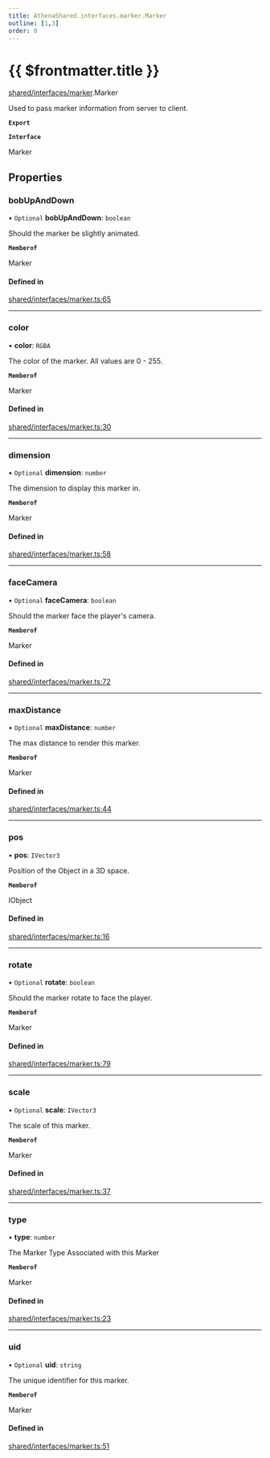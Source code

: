 ```yaml
---
title: AthenaShared.interfaces.marker.Marker
outline: [1,3]
order: 0
---
```


# {{ $frontmatter.title }}


[shared/interfaces/marker](../modules/shared_interfaces_marker.md).Marker

Used to pass marker information from server to client.

**`Export`**

**`Interface`**

Marker

## Properties

### bobUpAndDown

• `Optional` **bobUpAndDown**: `boolean`

Should the marker be slightly animated.

**`Memberof`**

Marker

#### Defined in

[shared/interfaces/marker.ts:65](https://github.com/Stuyk/altv-athena/blob/9c488f0/src/core/shared/interfaces/marker.ts#L65)

___

### color

• **color**: `RGBA`

The color of the marker. All values are 0 - 255.

**`Memberof`**

Marker

#### Defined in

[shared/interfaces/marker.ts:30](https://github.com/Stuyk/altv-athena/blob/9c488f0/src/core/shared/interfaces/marker.ts#L30)

___

### dimension

• `Optional` **dimension**: `number`

The dimension to display this marker in.

**`Memberof`**

Marker

#### Defined in

[shared/interfaces/marker.ts:58](https://github.com/Stuyk/altv-athena/blob/9c488f0/src/core/shared/interfaces/marker.ts#L58)

___

### faceCamera

• `Optional` **faceCamera**: `boolean`

Should the marker face the player's camera.

**`Memberof`**

Marker

#### Defined in

[shared/interfaces/marker.ts:72](https://github.com/Stuyk/altv-athena/blob/9c488f0/src/core/shared/interfaces/marker.ts#L72)

___

### maxDistance

• `Optional` **maxDistance**: `number`

The max distance to render this marker.

**`Memberof`**

Marker

#### Defined in

[shared/interfaces/marker.ts:44](https://github.com/Stuyk/altv-athena/blob/9c488f0/src/core/shared/interfaces/marker.ts#L44)

___

### pos

• **pos**: `IVector3`

Position of the Object in a 3D space.

**`Memberof`**

IObject

#### Defined in

[shared/interfaces/marker.ts:16](https://github.com/Stuyk/altv-athena/blob/9c488f0/src/core/shared/interfaces/marker.ts#L16)

___

### rotate

• `Optional` **rotate**: `boolean`

Should the marker rotate to face the player.

**`Memberof`**

Marker

#### Defined in

[shared/interfaces/marker.ts:79](https://github.com/Stuyk/altv-athena/blob/9c488f0/src/core/shared/interfaces/marker.ts#L79)

___

### scale

• `Optional` **scale**: `IVector3`

The scale of this marker.

**`Memberof`**

Marker

#### Defined in

[shared/interfaces/marker.ts:37](https://github.com/Stuyk/altv-athena/blob/9c488f0/src/core/shared/interfaces/marker.ts#L37)

___

### type

• **type**: `number`

The Marker Type Associated with this Marker

**`Memberof`**

Marker

#### Defined in

[shared/interfaces/marker.ts:23](https://github.com/Stuyk/altv-athena/blob/9c488f0/src/core/shared/interfaces/marker.ts#L23)

___

### uid

• `Optional` **uid**: `string`

The unique identifier for this marker.

**`Memberof`**

Marker

#### Defined in

[shared/interfaces/marker.ts:51](https://github.com/Stuyk/altv-athena/blob/9c488f0/src/core/shared/interfaces/marker.ts#L51)
